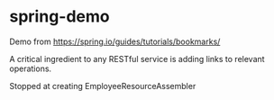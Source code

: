 # spring-demo
Demo from https://spring.io/guides/tutorials/bookmarks/

A critical ingredient to any RESTful service is adding links to relevant operations.

Stopped at creating EmployeeResourceAssembler

